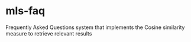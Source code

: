 # mls-faq
Frequently Asked Questions system that implements the Cosine similarity measure to retrieve relevant results
